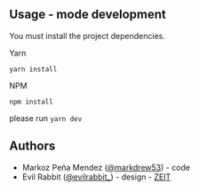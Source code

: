 ## Usage - mode development

You must install the project dependencies.

Yarn

```
yarn install
```

NPM

```
npm install
```

please run `yarn dev`
## Authors

- Markoz Peña Mendez ([@markdrew53](https://twitter.com/markdrew53)) - code 
- Evil Rabbit ([@evilrabbit_](https://twitter.com/evilrabbit_)) - design - [ZEIT](https://zeit.co)

